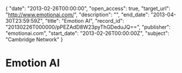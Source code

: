 {
  "date": "2013-02-26T00:00:00", 
  "open_access": true, 
  "target_url": "http://www.emotionai.com/", 
  "description": "", 
  "end_date": "2013-04-30T23:59:59Z", 
  "title": "Emotion AI", 
  "record_id": "20130226T000000/pPEZAdD8W23pyThGDeduJQ==", 
  "publisher": "emotionai.com", 
  "start_date": "2013-02-26T00:00:00Z", 
  "subject": "Cambridge Network"
}

# Emotion AI

